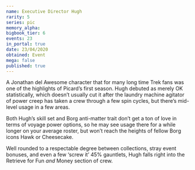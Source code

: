```yaml
---
name: Executive Director Hugh
rarity: 5
series: pic
memory_alpha:
bigbook_tier: 6
events: 23
in_portal: true
date: 23/04/2020
obtained: Event
mega: false
published: true
---
```


A Jonathan del Awesome character that for many long time Trek fans was one of the highlights of Picard’s first season. Hugh debuted as merely OK statistically, which doesn’t usually cut it after the laundry machine agitator of power creep has taken a crew through a few spin cycles, but there’s mid-level usage in a few areas.

Both Hugh’s skill set and Borg anti-matter trait don’t get a ton of love in terms of voyage power options, so he may see usage there for a while longer on your average roster, but won’t reach the heights of fellow Borg icons Hawk or Cheesecake. 

Well rounded to a respectable degree between collections, stray event bonuses, and even a few ‘screw it’ 45% gauntlets, Hugh falls right into the Retrieve for Fun *and* Money section of crew.
